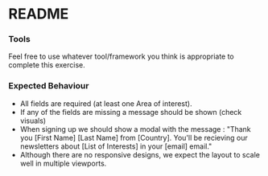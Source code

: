 # README #

### Tools ###
Feel free to use whatever tool/framework you think is appropriate to complete this exercise.

### Expected Behaviour ###
- All fields are required (at least one Area of interest).
- If any of the fields are missing a message should be shown (check visuals)
- When signing up we should show a modal with the message : "Thank you [First Name] [Last Name] from [Country]. You'll be recieving our newsletters about [List of Interests] in your [email] email."
- Although there are no responsive designs, we expect the layout to scale well in multiple viewports.

